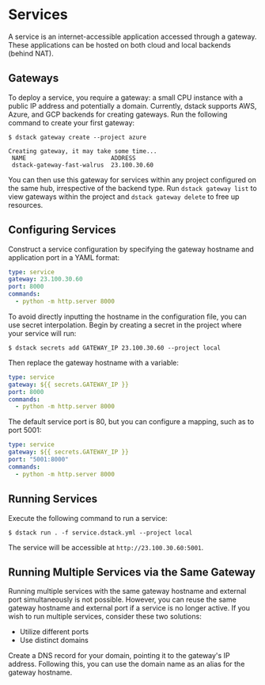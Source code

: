 # Services

A service is an internet-accessible application accessed through a gateway.
These applications can be hosted on both cloud and local backends (behind NAT).

## Gateways

To deploy a service, you require a gateway: a small CPU instance with a public IP address and potentially a domain.
Currently, dstack supports AWS, Azure, and GCP backends for creating gateways.
Run the following command to create your first gateway:

```shell
$ dstack gateway create --project azure

Creating gateway, it may take some time...
 NAME                        ADDRESS    
 dstack-gateway-fast-walrus  23.100.30.60 
```

You can then use this gateway for services within any project configured on the same hub,
irrespective of the backend type.
Run `dstack gateway list` to view gateways within the project and `dstack gateway delete` to free up resources.

## Configuring Services

Construct a service configuration by specifying the gateway hostname and application port in a YAML format:

```yaml
type: service
gateway: 23.100.30.60
port: 8000
commands:
  - python -m http.server 8000
```

To avoid directly inputting the hostname in the configuration file, you can use secret interpolation.
Begin by creating a secret in the project where your service will run:

```shell
$ dstack secrets add GATEWAY_IP 23.100.30.60 --project local
```

Then replace the gateway hostname with a variable:

```yaml
type: service
gateway: ${{ secrets.GATEWAY_IP }}
port: 8000
commands:
  - python -m http.server 8000
```

The default service port is 80, but you can configure a mapping, such as to port 5001:

```yaml
type: service
gateway: ${{ secrets.GATEWAY_IP }}
port: "5001:8000"
commands:
  - python -m http.server 8000
```

## Running Services

Execute the following command to run a service:

```shell
$ dstack run . -f service.dstack.yml --project local
```

The service will be accessible at `http://23.100.30.60:5001`.

## Running Multiple Services via the Same Gateway

Running multiple services with the same gateway hostname and external port simultaneously is not possible.
However, you can reuse the same gateway hostname and external port if a service is no longer active.
If you wish to run multiple services, consider these two solutions:

- Utilize different ports
- Use distinct domains

Create a DNS record for your domain, pointing it to the gateway's IP address.
Following this, you can use the domain name as an alias for the gateway hostname.
